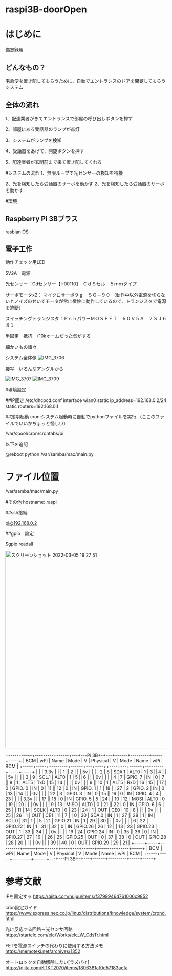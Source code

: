 # raspi3B-doorOpen

# はじめに
備忘録用

## どんなもの？

宅急便を置き配してもらうために、自動でエントランスのドアを開錠してもらうシステム

## 全体の流れ

1、配達業者がきてエントランスで部屋の呼び出しボタンを押す

2、部屋にある受話器のランプが点灯

3、システムがランプを検知

4、受話器をあげて、開錠ボタンを押す

5、配達業者が玄関前まで来て置き配してくれる

#システムの流れ
1、無限ループで光センサーの検知を待機

2、光を検知したら受話器のサーボを動かす
2、光を検知したら受話器のサーボを動かす



#環境

## Raspberry Pi 3Bプラス　
rasbian OS

## 電子工作
動作チェック用LED

5V2A　電源

光センサー：Cdセンサー【I-00110】　ＣｄＳセル　５ｍｍタイプ

サーボモータx2： マイクロサーボ９ｇ　ＳＧ－９０
（動作中以外電源を切らないとノイズのせいでモータが常に微妙に動作しているので、トランジスタで電源を遮断）

スイッチングトランジスタ：ＰｃｈパワーＭＯＳＦＥＴ　６０Ｖ５Ａ　２ＳＪ６８１

半固定　抵抗　（10kオームだった気がする

細かいもの諸々

システム全体像
![IMG_3706](https://user-images.githubusercontent.com/6120427/156879679-da268966-5f8a-47c9-a15a-58eaf0c3ce3a.jpeg)


接写　いろんなアングルから

![IMG_3707](https://user-images.githubusercontent.com/6120427/156879683-bb73f3b1-6f03-4312-aa8c-733be9bbc29c.jpeg)
![IMG_3709](https://user-images.githubusercontent.com/6120427/156879688-0102baad-dccd-45f4-9de5-54c531dc4c36.jpeg)


#環境設定

##IP固定
/etc/dhcpcd.conf
interface wlan0
static ip_address=192.168.0.2/24
static routers=192.168.0.1

##定期起動
cron:システム起動時に自動でpythonファイルを実行
（ここのファイルでいいかちょっと怪しい）

/var/spool/cron/crontabs/pi

以下を追記

@reboot python /var/samba/mac/main.py

# ファイル位置
/var/samba/mac/main.py

#その他
hostname: raspi

##ssh接続

pi@192.168.0.2

##gpio　設定

$gpio readall

<img width="614" alt="スクリーンショット 2022-03-05 19 27 51" src="https://user-images.githubusercontent.com/6120427/156879336-46abe367-89d6-4993-b3b8-4e46c8bf1edf.png">

 +-----+-----+---------+------+---+---Pi 3B+-+---+------+---------+-----+-----+
 | BCM | wPi |   Name  | Mode | V | Physical | V | Mode | Name    | wPi | BCM |
 +-----+-----+---------+------+---+----++----+---+------+---------+-----+-----+
 |     |     |    3.3v |      |   |  1 || 2  |   |      | 5v      |     |     |
 |   2 |   8 |   SDA.1 | ALT0 | 1 |  3 || 4  |   |      | 5v      |     |     |
 |   3 |   9 |   SCL.1 | ALT0 | 1 |  5 || 6  |   |      | 0v      |     |     |
 |   4 |   7 | GPIO. 7 |   IN | 0 |  7 || 8  | 1 | ALT5 | TxD     | 15  | 14  |
 |     |     |      0v |      |   |  9 || 10 | 1 | ALT5 | RxD     | 16  | 15  |
 |  17 |   0 | GPIO. 0 |   IN | 0 | 11 || 12 | 0 | IN   | GPIO. 1 | 1   | 18  |
 |  27 |   2 | GPIO. 2 |   IN | 0 | 13 || 14 |   |      | 0v      |     |     |
 |  22 |   3 | GPIO. 3 |   IN | 0 | 15 || 16 | 0 | IN   | GPIO. 4 | 4   | 23  |
 |     |     |    3.3v |      |   | 17 || 18 | 0 | IN   | GPIO. 5 | 5   | 24  |
 |  10 |  12 |    MOSI | ALT0 | 0 | 19 || 20 |   |      | 0v      |     |     |
 |   9 |  13 |    MISO | ALT0 | 0 | 21 || 22 | 0 | IN   | GPIO. 6 | 6   | 25  |
 |  11 |  14 |    SCLK | ALT0 | 0 | 23 || 24 | 1 | OUT  | CE0     | 10  | 8   |
 |     |     |      0v |      |   | 25 || 26 | 1 | OUT  | CE1     | 11  | 7   |
 |   0 |  30 |   SDA.0 |   IN | 1 | 27 || 28 | 1 | IN   | SCL.0   | 31  | 1   |
 |   5 |  21 | GPIO.21 |   IN | 1 | 29 || 30 |   |      | 0v      |     |     |
 |   6 |  22 | GPIO.22 |   IN | 1 | 31 || 32 | 0 | IN   | GPIO.26 | 26  | 12  |
 |  13 |  23 | GPIO.23 |  OUT | 1 | 33 || 34 |   |      | 0v      |     |     |
 |  19 |  24 | GPIO.24 |   IN | 0 | 35 || 36 | 0 | IN   | GPIO.27 | 27  | 16  |
 |  26 |  25 | GPIO.25 |  OUT | 0 | 37 || 38 | 0 | OUT  | GPIO.28 | 28  | 20  |
 |     |     |      0v |      |   | 39 || 40 | 0 | OUT  | GPIO.29 | 29  | 21  |
 +-----+-----+---------+------+---+----++----+---+------+---------+-----+-----+
 | BCM | wPi |   Name  | Mode | V | Physical | V | Mode | Name    | wPi | BCM |
 +-----+-----+---------+------+---+---Pi 3B+-+---+------+---------+-----+-----+


# 参考文献
IPを固定する
https://qiita.com/hujuu/items/f3799946d761006c9852

cron設定ガイド
https://www.express.nec.co.jp/linux/distributions/knowledge/system/crond.html

光に反応する回路－光センサ回路
https://startelc.com/elc/Works/elc_W_CdsTr.html

FETを電源スイッチの代わりに使用する方法メモ
https://memoteki.net/archives/1352

オートロックを自動解除したい[ラズパイ]
https://qiita.com/KTKT2070/items/f806381af0d57183aefa

